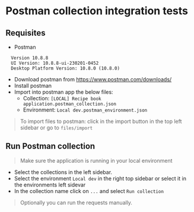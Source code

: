 # Postman collection integration tests
## Requisites
- Postman
```shell
  Version 10.8.8
  UI Version: 10.8.8-ui-230201-0452
  Desktop Platform Version: 10.8.0 (10.8.0)
```
- Download postman from https://www.postman.com/downloads/
- Install postman
- Import into postman app the below files:
  - Collection: `[LOCAL] Recipe book application.postman_collection.json`
  - Environment: `Local dev.postman_environment.json`

> To import files to postman: click in the import button in the top left sidebar or go to `files/import`

## Run Postman collection
> Make sure the application is running in your local environment
- Select the collections in the left sidebar.
- Select the environment `Local dev` in the right top sidebar or select it in the environments left sidevar
- In the collection name click on `...` and select `Run collection`
> Optionally you can run the requests manually. 